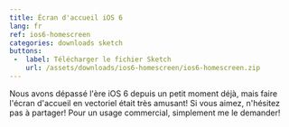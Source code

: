 ```yaml
---
title: Écran d'accueil iOS 6
lang: fr
ref: ios6-homescreen
categories: downloads sketch
buttons:
 -  label: Télécharger le fichier Sketch
    url: /assets/downloads/ios6-homescreen/ios6-homescreen.zip
---
```


Nous avons dépassé l'ère iOS 6 depuis un petit moment déjà, mais faire l'écran d'accueil en vectoriel était très amusant! Si vous aimez, n'hésitez pas à partager! Pour un usage commercial, simplement me le demander!
